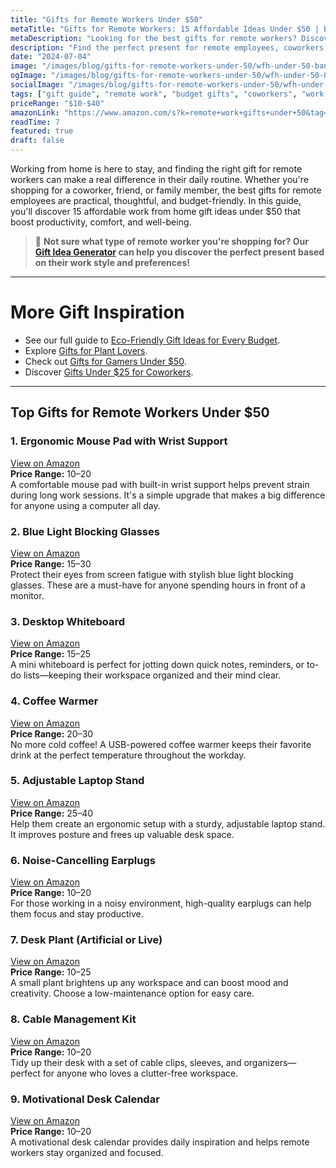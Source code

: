 ```yaml
---
title: "Gifts for Remote Workers Under $50"
metaTitle: "Gifts for Remote Workers: 15 Affordable Ideas Under $50 | BrightGift"
metaDescription: "Looking for the best gifts for remote workers? Discover 15 affordable work from home gift ideas under $50 that boost productivity and comfort. Shop smarter today!"
description: "Find the perfect present for remote employees, coworkers, or friends working from home with our curated list of budget-friendly gifts under $50."
date: "2024-07-04"
image: "/images/blog/gifts-for-remote-workers-under-50/wfh-under-50-banner.webp"
ogImage: "/images/blog/gifts-for-remote-workers-under-50/wfh-under-50-OG.png"
socialImage: "/images/blog/gifts-for-remote-workers-under-50/wfh-under-50-banner.webp"
tags: ["gift guide", "remote work", "budget gifts", "coworkers", "work from home"]
priceRange: "$10-$40"
amazonLink: "https://www.amazon.com/s?k=remote+work+gifts+under+50&tag=brightgift-20"
readTime: 7
featured: true
draft: false
---
```


Working from home is here to stay, and finding the right gift for remote workers can make a real difference in their daily routine. Whether you're shopping for a coworker, friend, or family member, the best gifts for remote employees are practical, thoughtful, and budget-friendly. In this guide, you'll discover 15 affordable work from home gift ideas under $50 that boost productivity, comfort, and well-being.

> 🎯 **Not sure what type of remote worker you're shopping for? Our [Gift Idea Generator](https://bright-gift.com) can help you discover the perfect present based on their work style and preferences!**

---

# More Gift Inspiration

- See our full guide to [Eco-Friendly Gift Ideas for Every Budget](https://bright-gift.com/blog/eco-friendly-gift-ideas-for-every-budget).
- Explore [Gifts for Plant Lovers](https://bright-gift.com/blog/gifts-for-plant-lovers).
- Check out [Gifts for Gamers Under $50](https://bright-gift.com/blog/gifts-for-gamers-under-50).
- Discover [Gifts Under $25 for Coworkers](https://bright-gift.com/blog/gifts-under-25-for-coworkers).


---

## Top Gifts for Remote Workers Under $50

### 1. Ergonomic Mouse Pad with Wrist Support  
<a href="https://www.amazon.com/s?k=ergonomic+mouse+pad+wrist+support&tag=bright-gift-20" class="amazon-link" target="_blank" rel="noopener">View on Amazon</a>  
**Price Range:** $10–$20  
A comfortable mouse pad with built-in wrist support helps prevent strain during long work sessions. It's a simple upgrade that makes a big difference for anyone using a computer all day.

### 2. Blue Light Blocking Glasses  
<a href="https://www.amazon.com/s?k=blue+light+blocking+glasses&tag=bright-gift-20" class="amazon-link" target="_blank" rel="noopener">View on Amazon</a>  
**Price Range:** $15–$30  
Protect their eyes from screen fatigue with stylish blue light blocking glasses. These are a must-have for anyone spending hours in front of a monitor.

### 3. Desktop Whiteboard  
<a href="https://www.amazon.com/s?k=desktop+whiteboard&tag=bright-gift-20" class="amazon-link" target="_blank" rel="noopener">View on Amazon</a>  
**Price Range:** $15–$25  
A mini whiteboard is perfect for jotting down quick notes, reminders, or to-do lists—keeping their workspace organized and their mind clear.

### 4. Coffee Warmer  
<a href="https://www.amazon.com/s?k=coffee+warmer&tag=bright-gift-20" class="amazon-link" target="_blank" rel="noopener">View on Amazon</a>  
**Price Range:** $20–$30  
No more cold coffee! A USB-powered coffee warmer keeps their favorite drink at the perfect temperature throughout the workday.

### 5. Adjustable Laptop Stand  
<a href="https://www.amazon.com/s?k=adjustable+laptop+stand&tag=bright-gift-20" class="amazon-link" target="_blank" rel="noopener">View on Amazon</a>  
**Price Range:** $25–$40  
Help them create an ergonomic setup with a sturdy, adjustable laptop stand. It improves posture and frees up valuable desk space.

### 6. Noise-Cancelling Earplugs  
<a href="https://www.amazon.com/s?k=noise+cancelling+earplugs&tag=bright-gift-20" class="amazon-link" target="_blank" rel="noopener">View on Amazon</a>  
**Price Range:** $10–$20  
For those working in a noisy environment, high-quality earplugs can help them focus and stay productive.

### 7. Desk Plant (Artificial or Live)  
<a href="https://www.amazon.com/s?k=desk+plant&tag=bright-gift-20" class="amazon-link" target="_blank" rel="noopener">View on Amazon</a>  
**Price Range:** $10–$25  
A small plant brightens up any workspace and can boost mood and creativity. Choose a low-maintenance option for easy care.

### 8. Cable Management Kit  
<a href="https://www.amazon.com/s?k=cable+management+kit&tag=bright-gift-20" class="amazon-link" target="_blank" rel="noopener">View on Amazon</a>  
**Price Range:** $10–$20  
Tidy up their desk with a set of cable clips, sleeves, and organizers—perfect for anyone who loves a clutter-free workspace.

### 9. Motivational Desk Calendar  
<a href="https://www.amazon.com/s?k=motivational+desk+calendar&tag=bright-gift-20" class="amazon-link" target="_blank" rel="noopener">View on Amazon</a>  
**Price Range:** $10–$20  
A motivational desk calendar provides daily inspiration and helps remote workers stay organized and focused. 